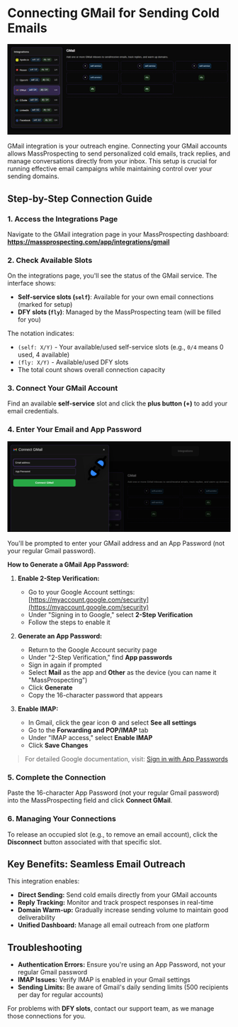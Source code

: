 # Connecting GMail for Sending Cold Emails

![Integrations Overview](../assets/gmail-01.png)

GMail integration is your outreach engine. Connecting your GMail accounts allows MassProspecting to send personalized cold emails, track replies, and manage conversations directly from your inbox. This setup is crucial for running effective email campaigns while maintaining control over your sending domains.

## Step-by-Step Connection Guide

### 1. Access the Integrations Page
Navigate to the GMail integration page in your MassProspecting dashboard:
**https://massprospecting.com/app/integrations/gmail**

### 2. Check Available Slots
On the integrations page, you'll see the status of the GMail service. The interface shows:

*   **Self-service slots (`self`)**: Available for your own email connections (marked for setup)
*   **DFY slots (`fly`)**: Managed by the MassProspecting team (will be filled for you)

The notation indicates:
*   `(self: X/Y)` - Your available/used self-service slots (e.g., `0/4` means 0 used, 4 available)
*   `(fly: X/Y)` - Available/used DFY slots
*   The total count shows overall connection capacity

### 3. Connect Your GMail Account
Find an available **self-service** slot and click the **plus button (+)** to add your email credentials.

### 4. Enter Your Email and App Password
![Connect GMail Modal](../assets/gmail-02.png)

You'll be prompted to enter your GMail address and an App Password (not your regular Gmail password).

**How to Generate a GMail App Password:**

1.  **Enable 2-Step Verification:**
    *   Go to your Google Account settings: [https://myaccount.google.com/security](https://myaccount.google.com/security)
    *   Under "Signing in to Google," select **2-Step Verification**
    *   Follow the steps to enable it

2.  **Generate an App Password:**
    *   Return to the Google Account security page
    *   Under "2-Step Verification," find **App passwords**
    *   Sign in again if prompted
    *   Select **Mail** as the app and **Other** as the device (you can name it "MassProspecting")
    *   Click **Generate**
    *   Copy the 16-character password that appears

3.  **Enable IMAP:**
    *   In Gmail, click the gear icon ⚙️ and select **See all settings**
    *   Go to the **Forwarding and POP/IMAP** tab
    *   Under "IMAP access," select **Enable IMAP**
    *   Click **Save Changes**

> For detailed Google documentation, visit: [Sign in with App Passwords](https://support.google.com/accounts/answer/185833)

### 5. Complete the Connection
Paste the 16-character App Password (not your regular Gmail password) into the MassProspecting field and click **Connect GMail**.

### 6. Managing Your Connections
To release an occupied slot (e.g., to remove an email account), click the **Disconnect** button associated with that specific slot.

## Key Benefits: Seamless Email Outreach

This integration enables:
*   **Direct Sending:** Send cold emails directly from your GMail accounts
*   **Reply Tracking:** Monitor and track prospect responses in real-time
*   **Domain Warm-up:** Gradually increase sending volume to maintain good deliverability
*   **Unified Dashboard:** Manage all email outreach from one platform

## Troubleshooting

*   **Authentication Errors:** Ensure you're using an App Password, not your regular Gmail password
*   **IMAP Issues:** Verify IMAP is enabled in your Gmail settings
*   **Sending Limits:** Be aware of Gmail's daily sending limits (500 recipients per day for regular accounts)

For problems with **DFY slots**, contact our support team, as we manage those connections for you.